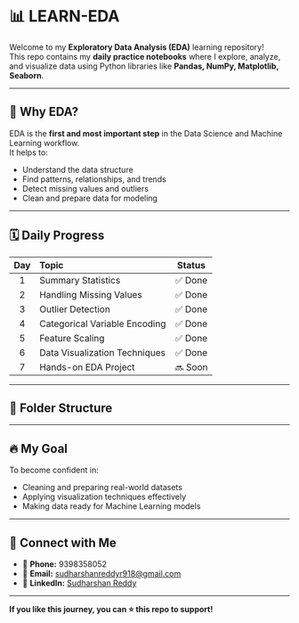 # 📊 LEARN-EDA

Welcome to my **Exploratory Data Analysis (EDA)** learning repository!  
This repo contains my **daily practice notebooks** where I explore, analyze, and visualize data using Python libraries like **Pandas, NumPy, Matplotlib, Seaborn**.

---

## 🚀 Why EDA?

EDA is the **first and most important step** in the Data Science and Machine Learning workflow.  
It helps to:
- Understand the data structure
- Find patterns, relationships, and trends
- Detect missing values and outliers
- Clean and prepare data for modeling

---

## 🗓️ Daily Progress

| Day | Topic                              | Status  |
|:---:|:-----------------------------------|:-------:|
|  1  | Summary Statistics                | ✅ Done |
|  2  | Handling Missing Values           | ✅ Done |
|  3  | Outlier Detection                 | ✅ Done |
|  4  | Categorical Variable Encoding    | ✅ Done |
|  5  | Feature Scaling                   | ✅ Done |
|  6  | Data Visualization Techniques     | ✅ Done|
|  7  | Hands-on EDA Project              | 🔜 Soon |

---

## 📂 Folder Structure


---

## 🔥 My Goal

To become confident in:
- Cleaning and preparing real-world datasets
- Applying visualization techniques effectively
- Making data ready for Machine Learning models

---

## 🙌 Connect with Me

- 📱 **Phone:** 9398358052
- 📧 **Email:** sudharshanreddyr918@gmail.com
- 💼 **LinkedIn:** [Sudharshan Reddy](https://www.linkedin.com/in/sudharshan-reddy-bb06a9326)

---

**If you like this journey, you can ⭐️ this repo to support!**



